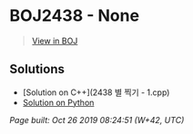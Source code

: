# BOJ2438 - None

> [View in BOJ](https://www.acmicpc.net/problem/2438)

## Solutions
- [Solution on C++](2438 별 찍기 - 1.cpp)
- [Solution on Python](2438.py)


_Page built: Oct 26 2019 08:24:51 (W+42, UTC)_
